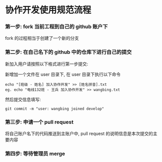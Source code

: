 # 协作开发使用规范流程

### 第一步: fork 当前工程到自己的 github 账户下

fork 的过程相当于创建了一个新的分支

### 第二步: 在自己名下的 github 中的仓库下进行自己的提交

新加入用户请按照以下格式进行第一步提交:

新增加一个文件在 user 目录下, 在 user 目录下执行以下命令

	echo "[班级 - 姓名] 加入协作开发" >> [姓名拼音].txt
	eg. echo "电线132班 - 王兵 加入协作开发" >> wangbing.txt

然后提交信息填写:

	git commit -m "user: wangbing joined develop"

### 第三步: 申请一个 pull request

将自己账户名下的代码推送到主账户中, pull request 的说明信息是本次提交的主要内容

### 第四步: 等待管理员 merge
